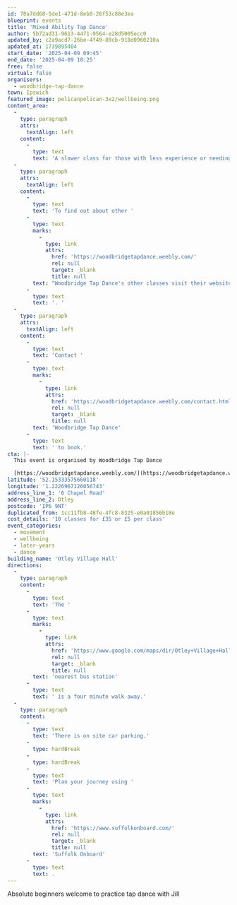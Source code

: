 ```yaml
---
id: 78a7dd68-5de1-471d-8eb0-26f53c88e3ea
blueprint: events
title: 'Mixed Ability Tap Dance'
author: 5b72ad31-9613-4471-9564-e28d5005ecc0
updated_by: c2a9acd7-26be-4f49-89cb-918d0960210a
updated_at: 1739895404
start_date: '2025-04-09 09:45'
end_date: '2025-04-09 10:25'
free: false
virtual: false
organisers:
  - woodbridge-tap-dance
town: Ipswich
featured_image: pelicanpelican-3x2/wellbeing.png
content_area:
  -
    type: paragraph
    attrs:
      textAlign: left
    content:
      -
        type: text
        text: 'A slower class for those with less experience or needing a refresher. '
  -
    type: paragraph
    attrs:
      textAlign: left
    content:
      -
        type: text
        text: 'To find out about other '
      -
        type: text
        marks:
          -
            type: link
            attrs:
              href: 'https://woodbridgetapdance.weebly.com/'
              rel: null
              target: _blank
              title: null
        text: "Woodbridge Tap Dance's other classes visit their website"
      -
        type: text
        text: '. '
  -
    type: paragraph
    attrs:
      textAlign: left
    content:
      -
        type: text
        text: 'Contact '
      -
        type: text
        marks:
          -
            type: link
            attrs:
              href: 'https://woodbridgetapdance.weebly.com/contact.html'
              rel: null
              target: _blank
              title: null
        text: 'Woodbridge Tap Dance'
      -
        type: text
        text: ' to book.'
cta: |-
  This event is organised by Woodbridge Tap Dance

  [https://woodbridgetapdance.weebly.com/](https://woodbridgetapdance.weebly.com/)
latitude: '52.15333575660118'
longitude: '1.2226967126056743'
address_line_1: '6 Chapel Road'
address_line_2: Otley
postcode: 'IP6 9NT'
duplicated_from: 1cc11fb8-48fe-4fc8-8325-e0a01856b18e
cost_details: '10 classes for £35 or £5 per class'
event_categories:
  - movement
  - wellbeing
  - later-years
  - dance
building_name: 'Otley Village Hall'
directions:
  -
    type: paragraph
    content:
      -
        type: text
        text: 'The '
      -
        type: text
        marks:
          -
            type: link
            attrs:
              href: 'https://www.google.com/maps/dir/Otley+Village+Hall,+Chapel+Road,+Otley,+Ipswich/Shop,+Otley,+Ipswich+IP6+9NT/@52.1522304,1.2191096,17z/data=!3m1!4b1!4m14!4m13!1m5!1m1!1s0x47d999ae1f1a1799:0xf4d5a89edf6b1aa9!2m2!1d1.2226538!2d52.1531778!1m5!1m1!1s0x47d999addb1b5c53:0x2694f56388505e7f!2m2!1d1.220386!2d52.151283!3e2?entry=ttu&g_ep=EgoyMDI1MDIxMi4wIKXMDSoJLDEwMjExNDUzSAFQAw%3D%3D'
              rel: null
              target: _blank
              title: null
        text: 'nearest bus station'
      -
        type: text
        text: ' is a four minute walk away.'
  -
    type: paragraph
    content:
      -
        type: text
        text: 'There is on site car parking.'
      -
        type: hardBreak
      -
        type: hardBreak
      -
        type: text
        text: 'Plan your journey using '
      -
        type: text
        marks:
          -
            type: link
            attrs:
              href: 'https://www.suffolkonboard.com/'
              rel: null
              target: _blank
              title: null
        text: 'Suffolk Onboard'
      -
        type: text
        text: .
---
```

Absolute beginners welcome to practice tap dance with Jill